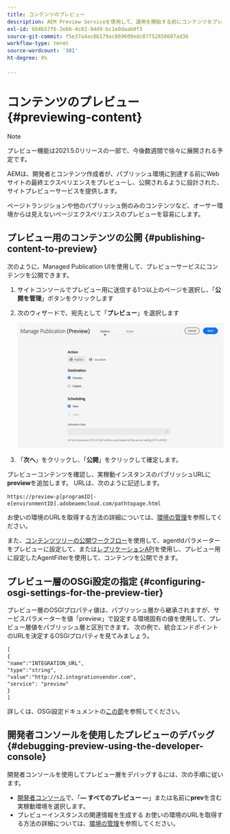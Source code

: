 ```yaml
---
title: コンテンツのプレビュー
description: AEM Preview Serviceを使用して、運用を開始する前にコンテンツをプレビューする方法を説明します。
exl-id: 6b4b57f6-2e66-4c83-94d9-bc1e0daab0f3
source-git-commit: f5e37a4ac8b179ac869609edc87f52858607ad36
workflow-type: tm+mt
source-wordcount: '381'
ht-degree: 0%

---
```


# コンテンツのプレビュー {#previewing-content}

>[!NOTE]
>
>プレビュー機能は2021.5.0リリースの一部で、今後数週間で徐々に展開される予定です。

AEMは、開発者とコンテンツ作成者が、パブリッシュ環境に到達する前にWebサイトの最終エクスペリエンスをプレビューし、公開されるように設計された、サイトプレビューサービスを提供します。

ページトランジションや他のパブリッシュ側のみのコンテンツなど、オーサー環境からは見えないページエクスペリエンスのプレビューを容易にします。

## プレビュー用のコンテンツの公開 {#publishing-content-to-preview}

次のように、Managed Publication UIを使用して、プレビューサービスにコンテンツを公開できます。

1. サイトコンソールでプレビュー用に送信する1つ以上のページを選択し、「**公開を管理**」ボタンをクリックします
1. 次のウィザードで、宛先として「**プレビュー**」を選択します

   ![管理公開](/help/sites-cloud/authoring/assets/previewmanagedpublication.png)

1. 「**次へ**」をクリックし、「**公開**」をクリックして確定します。

プレビューコンテンツを確認し、実稼動インスタンスのパブリッシュURLに&#x200B;**preview**&#x200B;を追加します。 URLは、次のように記述します。

```
https://preview-p[programID]-e[environmentID].adobeaemcloud.com/pathtopage.html
```

お使いの環境のURLを取得する方法の詳細については、[環境の管理](https://experienceleague.adobe.com/docs/experience-manager-cloud-manager/using/how-to-use/manage-your-environment.html?lang=en)を参照してください。

また、[コンテンツツリーの公開ワークフロー](https://experienceleague.adobe.com/docs/experience-manager-cloud-service/operations/replication.html?lang=en#publish-content-tree-workflow)を使用して、agentIdパラメーターをプレビューに設定して、または[レプリケーションAPI](/help/operations/replication.md#replication-api)を使用し、プレビュー用に設定したAgentFilterを使用して、コンテンツを公開できます。

## プレビュー層のOSGi設定の指定 {#configuring-osgi-settings-for-the-preview-tier}

プレビュー層のOSGIプロパティ値は、パブリッシュ層から継承されますが、サービスパラメーターを値「preview」で設定する環境固有の値を使用して、プレビュー層値をパブリッシュ層と区別できます。 次の例で、統合エンドポイントのURLを決定するOSGiプロパティを見てみましょう。

```
[
{
"name":"INTEGRATION_URL",
"type":"string",
"value":"http://s2.integrationvendor.com",
"service": "preview"
}
]
```

詳しくは、OSGi設定ドキュメントの[この節](/help/implementing/deploying/configuring-osgi.md#author-vs-publish-configuration)を参照してください。

## 開発者コンソールを使用したプレビューのデバッグ {#debugging-preview-using-the-developer-console}

開発者コンソールを使用してプレビュー層をデバッグするには、次の手順に従います。

* [開発者コンソール](/help/implementing/developing/introduction/development-guidelines.md#aem-as-a-cloud-service-development-tools)で、「**— すべてのプレビュー —**」または名前に&#x200B;**prev**&#x200B;を含む実稼動環境を選択します。
* プレビューインスタンスの関連情報を生成する
お使いの環境のURLを取得する方法の詳細については、[環境の管理](https://experienceleague.adobe.com/docs/experience-manager-cloud-manager/using/how-to-use/manage-your-environment.html?lang=en)を参照してください。
